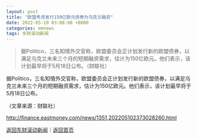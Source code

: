 ```yaml
---
layout: post
title: "欧盟考虑发行150亿欧元债券为乌克兰融资"
date: 2022-05-10 03:08:08 +0800
categories: emnews
tags: 东财滚动新闻
---
```

> 据Politico，三名知情外交官称，欧盟委员会正计划发行新的欧盟债券，以满足乌克兰未来三个月的短期融资需求，估计为150亿欧元。他们表示，该计划最早将于5月18日公布。（财联社）

<p>据Politico，三名知情外交官称，欧盟委员会正计划发行新的欧盟债券，以满足乌克兰未来三个月的短期融资需求，估计为150亿欧元。他们表示，该计划最早将于5月18日公布。</p><p class="em_media">（文章来源：财联社）</p>

<http://finance.eastmoney.com/news/1351,202205102373028260.html>

[返回东财滚动新闻](//finews.withounder.com/emnews/)｜[返回首页](//finews.withounder.com/)